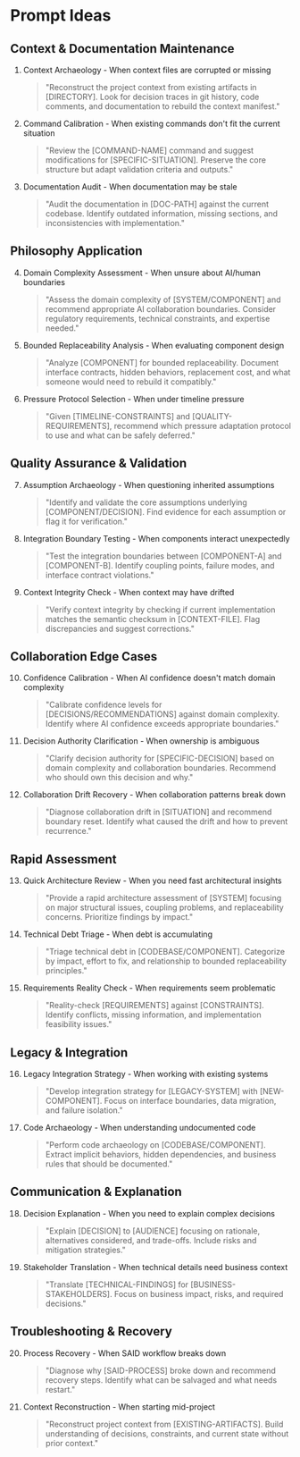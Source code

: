 # Prompt Ideas

## Context & Documentation Maintenance

1. Context Archaeology - When context files are corrupted or missing
    > "Reconstruct the project context from existing artifacts in [DIRECTORY]. Look for decision traces in git history, code comments, and documentation to rebuild the context manifest."

2. Command Calibration - When existing commands don't fit the current situation
    > "Review the [COMMAND-NAME] command and suggest modifications for [SPECIFIC-SITUATION]. Preserve the core structure but adapt validation criteria and outputs."

3. Documentation Audit - When documentation may be stale
    > "Audit the documentation in [DOC-PATH] against the current codebase. Identify outdated information, missing sections, and inconsistencies with implementation."

## Philosophy Application

4. Domain Complexity Assessment - When unsure about AI/human boundaries
    > "Assess the domain complexity of [SYSTEM/COMPONENT] and recommend appropriate AI collaboration boundaries. Consider regulatory requirements, technical constraints, and expertise needed."

5. Bounded Replaceability Analysis - When evaluating component design
    > "Analyze [COMPONENT] for bounded replaceability. Document interface contracts, hidden behaviors, replacement cost, and what someone would need to rebuild it compatibly."

6. Pressure Protocol Selection - When under timeline pressure
    > "Given [TIMELINE-CONSTRAINTS] and [QUALITY-REQUIREMENTS], recommend which pressure adaptation protocol to use and what can be safely deferred."

## Quality Assurance & Validation

7. Assumption Archaeology - When questioning inherited assumptions
    > "Identify and validate the core assumptions underlying [COMPONENT/DECISION]. Find evidence for each assumption or flag it for verification."

8. Integration Boundary Testing - When components interact unexpectedly
    > "Test the integration boundaries between [COMPONENT-A] and [COMPONENT-B]. Identify coupling points, failure modes, and interface contract violations."

9. Context Integrity Check - When context may have drifted
    > "Verify context integrity by checking if current implementation matches the semantic checksum in [CONTEXT-FILE]. Flag discrepancies and suggest corrections."

## Collaboration Edge Cases

10. Confidence Calibration - When AI confidence doesn't match domain complexity
    > "Calibrate confidence levels for [DECISIONS/RECOMMENDATIONS] against domain complexity. Identify where AI confidence exceeds appropriate boundaries."

11. Decision Authority Clarification - When ownership is ambiguous
    > "Clarify decision authority for [SPECIFIC-DECISION] based on domain complexity and collaboration boundaries. Recommend who should own this decision and why."

12. Collaboration Drift Recovery - When collaboration patterns break down
    > "Diagnose collaboration drift in [SITUATION] and recommend boundary reset. Identify what caused the drift and how to prevent recurrence."

## Rapid Assessment

13. Quick Architecture Review - When you need fast architectural insights
    > "Provide a rapid architecture assessment of [SYSTEM] focusing on major structural issues, coupling problems, and replaceability concerns. Prioritize findings by impact."

14. Technical Debt Triage - When debt is accumulating
    > "Triage technical debt in [CODEBASE/COMPONENT]. Categorize by impact, effort to fix, and relationship to bounded replaceability principles."

15. Requirements Reality Check - When requirements seem problematic
    > "Reality-check [REQUIREMENTS] against [CONSTRAINTS]. Identify conflicts, missing information, and implementation feasibility issues."

## Legacy & Integration

16. Legacy Integration Strategy - When working with existing systems
    > "Develop integration strategy for [LEGACY-SYSTEM] with [NEW-COMPONENT]. Focus on interface boundaries, data migration, and failure isolation."

17. Code Archaeology - When understanding undocumented code
    > "Perform code archaeology on [CODEBASE/COMPONENT]. Extract implicit behaviors, hidden dependencies, and business rules that should be documented."

## Communication & Explanation

18. Decision Explanation - When you need to explain complex decisions
    > "Explain [DECISION] to [AUDIENCE] focusing on rationale, alternatives considered, and trade-offs. Include risks and mitigation strategies."

19. Stakeholder Translation - When technical details need business context
    > "Translate [TECHNICAL-FINDINGS] for [BUSINESS-STAKEHOLDERS]. Focus on business impact, risks, and required decisions."

## Troubleshooting & Recovery

20. Process Recovery - When SAID workflow breaks down
    > "Diagnose why [SAID-PROCESS] broke down and recommend recovery steps. Identify what can be salvaged and what needs restart."

21. Context Reconstruction - When starting mid-project
    > "Reconstruct project context from [EXISTING-ARTIFACTS]. Build understanding of decisions, constraints, and current state without prior context."
